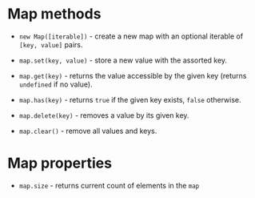 # Map methods

* `new Map([iterable])` - create a new map with an optional iterable of `[key, value]` pairs.

* `map.set(key, value)` - store a new value with the assorted key.

* `map.get(key)` - returns the value accessible by the given key (returns `undefined` if no value).

* `map.has(key)` - returns `true` if the given key exists, `false` otherwise.

* `map.delete(key)` - removes a value by its given key.

* `map.clear()` - remove all values and keys.

# Map properties

* `map.size` - returns current count of elements in the `map`

